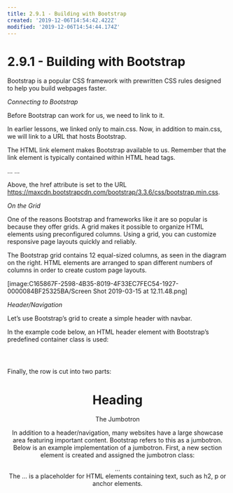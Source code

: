 ```yaml
---
title: 2.9.1 - Building with Bootstrap
created: '2019-12-06T14:54:42.422Z'
modified: '2019-12-06T14:54:44.174Z'
---
```


# 2.9.1 - Building with Bootstrap
Bootstrap is a popular CSS framework with prewritten CSS rules designed to help you build webpages faster.

*Connecting to Bootstrap*

Before Bootstrap can work for us, we need to link to it.

In earlier lessons, we linked only to main.css. Now, in addition to main.css, we will link to a URL that hosts Bootstrap.

The HTML link element makes Bootstrap available to us. Remember that the link element is typically contained within HTML head tags.

<head>
…
<link rel="stylesheet" href="https://maxcdn.bootstrapcdn.com/bootstrap/3.3.6/css/bootstrap.min.css"/>
…
</head>

Above, the href attribute is set to the URL https://maxcdn.bootstrapcdn.com/bootstrap/3.3.6/css/bootstrap.min.css.

*On the Grid*

One of the reasons Bootstrap and frameworks like it are so popular is because they offer grids. A grid makes it possible to organize HTML elements using preconfigured columns. Using a grid, you can customize responsive page layouts quickly and reliably.

The Bootstrap grid contains 12 equal-sized columns, as seen in the diagram on the right. HTML elements are arranged to span different numbers of columns in order to create custom page layouts.

[image:C165867F-2598-4B35-8019-4F33EC7FEC54-1927-0000084BF25325BA/Screen Shot 2019-03-15 at 12.11.48.png]

*Header/Navigation*

Let’s use Bootstrap’s grid to create a simple header with navbar.

In the example code below, an HTML header element with Bootstrap’s predefined container class is used:

<header class="container”>
…
</header>

Inside the header, a row is created by using a div with Bootstrap’s row class:

<header class="container”>
<div class="row"> </div>
</header>

Finally, the row is cut into two parts:

<header class="container”>
<div class="row”>
<h1 class="col-sm-4">Heading</h1>
<nav class="col-sm-8 text-right”>
<p>nav item 1</p>
<p>nav item 2</p>
<p>nav item 3</p> </nav>
</div>
</header>

The first part consists of the h1 with Bootstrap’s class col-sm-4. It will take up the first four columns on the grid. The second part consists of the nav element with class col-sm-8. It will take up the remaining eight grid columns. text-right indicates that text will be arranged on the right side of the nav.

# The Jumbotron

In addition to a header/navigation, many websites have a large showcase area featuring important content. Bootstrap refers to this as a jumbotron. Below is an example implementation of a jumbotron.
First, a new section element is created and assigned the jumbotron class:
<section class="jumbotron”>
</section>
Next a div with the Bootstrap class container is used:
<section class="jumbotron”>
<div class="container”>
…
</div>
</section>
A div with the Bootstrap class row text-center can center subsequent child elements which will contain text:
<section class="jumbotron”>
<div class="container”>
<div class="row text-center”>
…
</div>
</div>
</section>
The ... is a placeholder for HTML elements containing text, such as h2, p or anchor elements.
